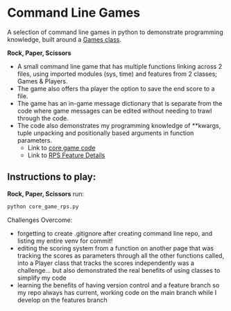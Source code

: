 # Command Line Games

A selection of command line games in python to demonstrate programming knowledge, built around a [Games class](./games/games.py).

**Rock, Paper, Scissors**

- A small command line game that has multiple functions linking across 2 files, using imported modules (sys, time) and features from 2 classes; Games & Players.
- The game also offers tha player the option to save the end score to a file. 
- The game has an in-game message dictionary that is separate from the code where game messages can be edited without needing to trawl through the code. 
- The code also demonstrates my programming knowledge of **kwargs, tuple unpacking and positionally based arguments in function parameters.
    - Link to [core game code](core_game_rps.py)
    - Link to [RPS Feature Details](README_rps.md)

## Instructions to play:
**Rock, Paper, Scissors** run:
```bash
python core_game_rps.py
```

Challenges Overcome:
- forgetting to create .gitignore after creating command line repo, and listing my entire venv for commit!
- editing the scoring system from a function on another page that was tracking the scores as parameters through all the other functions called, into a Player class that tracks the scores independently was a challenge... but also demonstrated the real benefits of using classes to simplify my code
- learning the benefits of having version control and a feature branch so my repo always has current, working code on the main branch while I develop on the features branch

